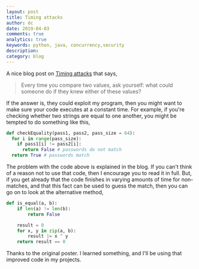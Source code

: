 ```yaml
---
layout: post
title: Timing attacks
author: dc
date: 2019-04-03
comments: true
analytics: true
keywords: python, java, concurrency,security
description:
category: blog
---
```


A nice blog post on [Timing attacks](https://codahale.com/a-lesson-in-timing-attacks/) that says,
>Every time you compare two values, ask yourself: what could someone do if they knew either of these values?

If the answer is, they could exploit my program, then you might want to make sure your code executes at a constant time. For example, if you're checking whether two strings are equal to one another, you might be tempted to do something like this,
```python
def checkEquality(pass1, pass2, pass_size = 64):
  for i in range(pass_size):
    if pass1[i] != pass2[i]:
      return False # passwords do not match
  return True # passwords match
```
The problem with the code above is explained in the blog. If you can't think of a reason not to use that code, then I encourage you to read it in full. But, if you get already that the code finishes in varying amounts of time for non-matches, and that this fact can be used to guess the match, then you can go on to look at the alternative method,
```python
def is_equal(a, b):
    if len(a) != len(b):
        return False

    result = 0
    for x, y in zip(a, b):
        result |= x ^ y
    return result == 0
```
Thanks to the original poster. I learned something, and I'll be using that improved code in my projects.
